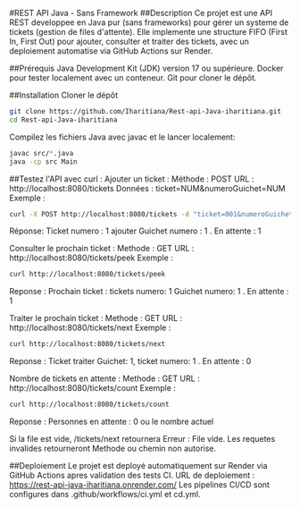#REST API Java - Sans Framework
##Description
Ce projet est une API REST developpee en Java pur (sans frameworks) pour gérer un systeme de tickets (gestion de files d'attente). Elle implemente une structure FIFO (First In, First Out) pour ajouter, consulter et traiter des tickets, avec un deploiement automatise via GitHub Actions sur Render.

##Prérequis
Java Development Kit (JDK) version 17 ou supérieure.
Docker pour tester localement avec un conteneur.
Git pour cloner le dépôt.

##Installation 
Cloner le dépôt
```bash
git clone https://github.com/Iharitiana/Rest-api-Java-iharitiana.git
cd Rest-api-Java-iharitiana
```
Compilez les fichiers Java avec javac et le lancer localement:
```bash
javac src/*.java
java -cp src Main
```
##Testez l'API avec curl :
Ajouter un ticket :
Méthode : POST
URL : http://localhost:8080/tickets
Données : ticket=NUM&numeroGuichet=NUM 
Exemple : 
```bash
curl -X POST http://localhost:8080/tickets -d "ticket=001&numeroGuichet=1"
```
Réponse: Ticket numero : 1 ajouter Guichet numero : 1 . En attente : 1

Consulter le prochain ticket :
Methode : GET
URL : http://localhost:8080/tickets/peek
Exemple : 
```bash
curl http://localhost:8080/tickets/peek
```
Reponse : Prochain ticket : tickets numero: 1 Guichet numero: 1 . En attente : 1

Traiter le prochain ticket :
Methode : GET
URL : http://localhost:8080/tickets/next
Exemple : 
```bash
curl http://localhost:8080/tickets/next
```
Reponse : Ticket traiter Guichet: 1, ticket numero: 1 . En attente : 0

Nombre de tickets en attente :
Methode : GET
URL : http://localhost:8080/tickets/count
Exemple : 
```bash
curl http://localhost:8080/tickets/count
```
Reponse : Personnes en attente : 0 ou le nombre actuel

Si la file est vide, /tickets/next retournera Erreur : File vide.
Les requetes invalides retourneront Methode ou chemin non autorise.

##Deploiement
Le projet est deployé automatiquement sur Render via GitHub Actions apres validation des tests CI.
URL de deploiement : https://rest-api-java-iharitiana.onrender.com/
Les pipelines CI/CD sont configures dans .github/workflows/ci.yml et cd.yml.
